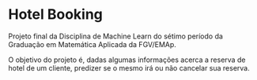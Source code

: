 # Hotel Booking

Projeto final da Disciplina de Machine Learn do sétimo período da Graduação em Matemática Aplicada da FGV/EMAp.

O objetivo do projeto é, dadas algumas informações acerca a reserva de hotel de um cliente, predizer se o mesmo irá ou não cancelar sua reserva.
